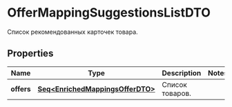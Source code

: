 

# OfferMappingSuggestionsListDTO

Список рекомендованных карточек товара.

## Properties

Name | Type | Description | Notes
------------ | ------------- | ------------- | -------------
**offers** | [**Seq&lt;EnrichedMappingsOfferDTO&gt;**](EnrichedMappingsOfferDTO.md) | Список товаров. | 



